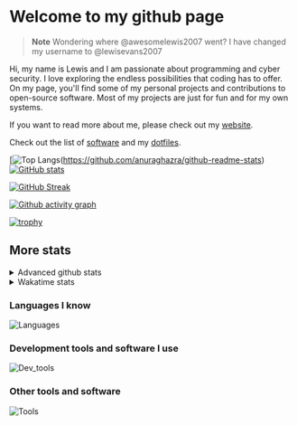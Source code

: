 # Welcome to my github page

> **Note**
> Wondering where @awesomelewis2007 went? I have changed my username to @lewisevans2007

Hi, my name is Lewis and I am passionate about programming and cyber security. I love exploring the endless possibilities that coding has to offer. On my page, you'll find some of my personal projects and contributions to open-source software. Most of my projects are just for fun and for my own systems.

If you want to read more about me, please check out my [website](https://lewisevans2007.github.io/).

Check out the list of [software](https://github.com/lewisevans2007/lewisevans2007/blob/master/software.md) and my [dotfiles](https://github.com/lewisevans2007/dotfiles).

[![Top Langs](https://github-readme-stats.vercel.app/api/top-langs/?username=lewisevans2007&hide=html,css,jupyter%20notebook&langs_count=10&layout=donut&theme=transparent&exclude_repo=GPT-code-repository,Obsidian_vault,Apple-PowerManagement,Apple-Security,CMake,qemu,swift,tcpdump,xnu)(https://github.com/anuraghazra/github-readme-stats) 
[![GitHub stats](https://github-readme-stats.vercel.app/api?username=lewisevans2007&show_icons=true&theme=transparent)](https://github.com/anuraghazra/github-readme-stats)

[![GitHub Streak](https://streak-stats.demolab.com?user=lewisevans2007&theme=transparent)](https://git.io/streak-stats)

[![Github activity graph](https://github-readme-activity-graph.vercel.app/graph?username=lewisevans2007&theme=github-compact&area=true)](https://github.com/ashutosh00710/github-readme-activity-graph)

[![trophy](https://github-profile-trophy.vercel.app/?username=lewisevans2007&theme=darkhub)](https://github.com/ryo-ma/github-profile-trophy)

## More stats
<details close>
<summary>Advanced github stats</summary>
<br>
  
![Metrics](https://raw.githubusercontent.com/lewisevans2007/lewisevans2007/master/github-metrics.svg)
  
</details>

<details close>
<summary>Wakatime stats</summary>
<br>

<!--START_SECTION:waka-->

```txt
Python       1 hr 46 mins    █████████▒░░░░░░░░░░░░░░░   36.98 %
Markdown     1 hr 11 mins    ██████░░░░░░░░░░░░░░░░░░░   24.63 %
HTML         47 mins         ████░░░░░░░░░░░░░░░░░░░░░   16.42 %
Text         35 mins         ███░░░░░░░░░░░░░░░░░░░░░░   12.22 %
Makefile     8 mins          ▓░░░░░░░░░░░░░░░░░░░░░░░░   03.07 %
Java         7 mins          ▓░░░░░░░░░░░░░░░░░░░░░░░░   02.65 %
Other        4 mins          ▒░░░░░░░░░░░░░░░░░░░░░░░░   01.45 %
C            3 mins          ▒░░░░░░░░░░░░░░░░░░░░░░░░   01.20 %
Lua          2 mins          ▒░░░░░░░░░░░░░░░░░░░░░░░░   01.01 %
YAML         0 secs          ░░░░░░░░░░░░░░░░░░░░░░░░░   00.20 %
Git Config   0 secs          ░░░░░░░░░░░░░░░░░░░░░░░░░   00.10 %
XML          0 secs          ░░░░░░░░░░░░░░░░░░░░░░░░░   00.05 %
INI          0 secs          ░░░░░░░░░░░░░░░░░░░░░░░░░   00.02 %
Bash         0 secs          ░░░░░░░░░░░░░░░░░░░░░░░░░   00.01 %
```

<!--END_SECTION:waka-->
</details>

### Languages I know
![Languages](https://skillicons.dev/icons?i=python,cpp,cs,c,javascript,nodejs,dotnet,bash,css,html,rust)
### Development tools and software I use
![Dev_tools](https://skillicons.dev/icons?i=git,docker,github,googlecloud,vscode,visualstudio,raspberrypi,linux,powershell,replit)
### Other tools and software
![Tools](https://skillicons.dev/icons?i=blender,ps,pr,ai,xd,figma)
